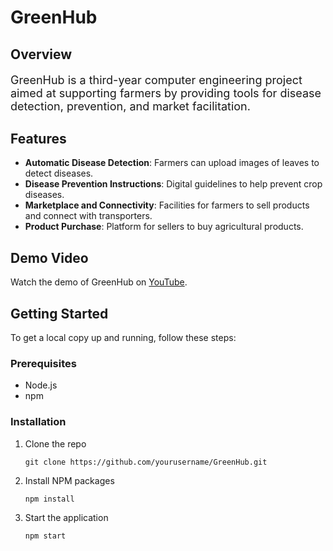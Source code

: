 # GreenHub

## Overview
<p style="font-size: 18px;">GreenHub is a third-year computer engineering project aimed at supporting farmers by providing tools for disease detection, prevention, and market facilitation.</p>

## Features
<ul>
  <li><b>Automatic Disease Detection</b>: Farmers can upload images of leaves to detect diseases.</li>
  <li><b>Disease Prevention Instructions</b>: Digital guidelines to help prevent crop diseases.</li>
  <li><b>Marketplace and Connectivity</b>: Facilities for farmers to sell products and connect with transporters.</li>
  <li><b>Product Purchase</b>: Platform for sellers to buy agricultural products.</li>
</ul>

## Demo Video
<p>Watch the demo of GreenHub on <a href="https://youtu.be/B8iBJnQ_MS4">YouTube</a>.</p>

## Getting Started
<p>To get a local copy up and running, follow these steps:</p>

### Prerequisites
<ul>
  <li>Node.js</li>
  <li>npm</li>
</ul>

### Installation
<ol>
  <li>Clone the repo
    <pre><code>git clone https://github.com/yourusername/GreenHub.git</code></pre>
  </li>
  <li>Install NPM packages
    <pre><code>npm install</code></pre>
  </li>
  <li>Start the application
    <pre><code>npm start</code></pre>
  </li>
</ol>

